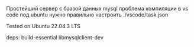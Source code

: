 Простейший сервер с баазой данных mysql
проблема компиляции в vs code под ubuntu
нужно правильно настроить ./vscode/task.json

Tested on Ubuntu 22.04.3 LTS

deps:
build-essential
libmysqlclient-dev